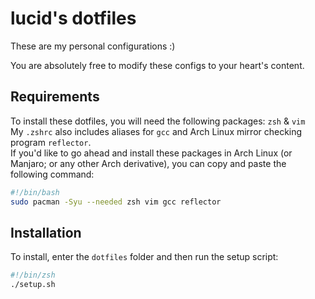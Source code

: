 # lucid's dotfiles

These are my personal configurations :)

You are absolutely free to modify these configs to your heart's content.

## Requirements

To install these dotfiles, you will need the following packages: `zsh` & `vim`  
My `.zshrc` also includes aliases for `gcc` and Arch Linux mirror checking program `reflector`.  
If you'd like to go ahead and install these packages in Arch Linux (or Manjaro; or any other Arch derivative), you can copy and paste the following command:

```bash
#!/bin/bash
sudo pacman -Syu --needed zsh vim gcc reflector
```

## Installation

To install, enter the `dotfiles` folder and then run the setup script:

```zsh
#!/bin/zsh
./setup.sh
```
